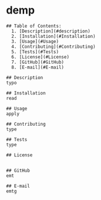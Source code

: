 # demp

    ## Table of Contents:
      1. [Description](#description)
      2. [Installation](#Installation)
      3. [Usage](#Usage)
      4. [Contributing](#Contributing)
      5. [Tests](#Tests)
      6. [License](#License)
      7. [GitHub](#GitHub)
      8. [E-mail](#E-mail)

    ## Description
    typo

    ## Installation
    read

    ## Usage
    apply

    ## Contributing
    type

    ## Tests
    type

    ## License
     

    ## GitHub
    emt

    ## E-mail
    emtg